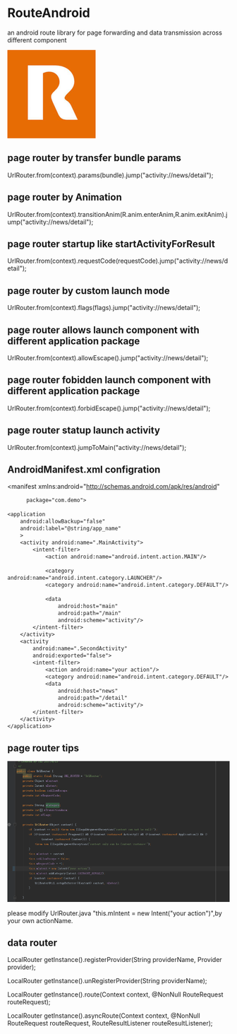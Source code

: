 # RouteAndroid
an android route library for page forwarding and data transmission across different component


![RouteAndroid](logo.jpg "RouteAndroid")


## page router by transfer bundle params

 UrlRouter.from(context).params(bundle).jump("activity://news/detail");
 

## page router by Animation

UrlRouter.from(context).transitionAnim(R.anim.enterAnim,R.anim.exitAnim).jump("activity://news/detail");
 

## page router startup like startActivityForResult

UrlRouter.from(context).requestCode(requestCode).jump("activity://news/detail");

## page router by custom launch mode

UrlRouter.from(context).flags(flags).jump("activity://news/detail");

## page router allows launch component with different application package
UrlRouter.from(context).allowEscape().jump("activity://news/detail");

## page router fobidden launch component with different application package
UrlRouter.from(context).forbidEscape().jump("activity://news/detail");

## page router statup launch activity
UrlRouter.from(context).jumpToMain("activity://news/detail");

## AndroidManifest.xml configration

<manifest xmlns:android="http://schemas.android.com/apk/res/android"

          package="com.demo">

    <application
        android:allowBackup="false"
        android:label="@string/app_name"
        >
        <activity android:name=".MainActivity">
            <intent-filter>
                <action android:name="android.intent.action.MAIN"/>

                <category android:name="android.intent.category.LAUNCHER"/>
                <category android:name="android.intent.category.DEFAULT"/>

                <data
                    android:host="main"
                    android:path="/main"
                    android:scheme="activity"/>
            </intent-filter>
        </activity>
        <activity
            android:name=".SecondActivity"
            android:exported="false">
            <intent-filter>
                <action android:name="your action"/>
                <category android:name="android.intent.category.DEFAULT"/>
                <data
                    android:host="news"
                    android:path="/detail"
                    android:scheme="activity"/>
            </intent-filter>
        </activity>
    </application>

</manifest>

## page router tips

![tips](tips.png "tips")

please modify UrlRouter.java  "this.mIntent = new Intent("your action")",by your own actionName.

## data router

LocalRouter getInstance().registerProvider(String providerName, Provider provider);

LocalRouter getInstance().unRegisterProvider(String providerName);

LocalRouter getInstance().route(Context context, @NonNull RouteRequest routeRequest);

LocalRouter getInstance().asyncRoute(Context context, @NonNull RouteRequest routeRequest, RouteResultListener routeResultListener);

